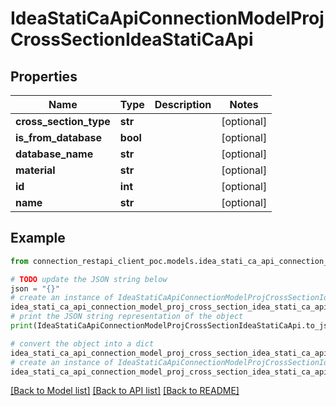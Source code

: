 # IdeaStatiCaApiConnectionModelProjCrossSectionIdeaStatiCaApi


## Properties

Name | Type | Description | Notes
------------ | ------------- | ------------- | -------------
**cross_section_type** | **str** |  | [optional] 
**is_from_database** | **bool** |  | [optional] 
**database_name** | **str** |  | [optional] 
**material** | **str** |  | [optional] 
**id** | **int** |  | [optional] 
**name** | **str** |  | [optional] 

## Example

```python
from connection_restapi_client_poc.models.idea_stati_ca_api_connection_model_proj_cross_section_idea_stati_ca_api import IdeaStatiCaApiConnectionModelProjCrossSectionIdeaStatiCaApi

# TODO update the JSON string below
json = "{}"
# create an instance of IdeaStatiCaApiConnectionModelProjCrossSectionIdeaStatiCaApi from a JSON string
idea_stati_ca_api_connection_model_proj_cross_section_idea_stati_ca_api_instance = IdeaStatiCaApiConnectionModelProjCrossSectionIdeaStatiCaApi.from_json(json)
# print the JSON string representation of the object
print(IdeaStatiCaApiConnectionModelProjCrossSectionIdeaStatiCaApi.to_json())

# convert the object into a dict
idea_stati_ca_api_connection_model_proj_cross_section_idea_stati_ca_api_dict = idea_stati_ca_api_connection_model_proj_cross_section_idea_stati_ca_api_instance.to_dict()
# create an instance of IdeaStatiCaApiConnectionModelProjCrossSectionIdeaStatiCaApi from a dict
idea_stati_ca_api_connection_model_proj_cross_section_idea_stati_ca_api_from_dict = IdeaStatiCaApiConnectionModelProjCrossSectionIdeaStatiCaApi.from_dict(idea_stati_ca_api_connection_model_proj_cross_section_idea_stati_ca_api_dict)
```
[[Back to Model list]](../README.md#documentation-for-models) [[Back to API list]](../README.md#documentation-for-api-endpoints) [[Back to README]](../README.md)


